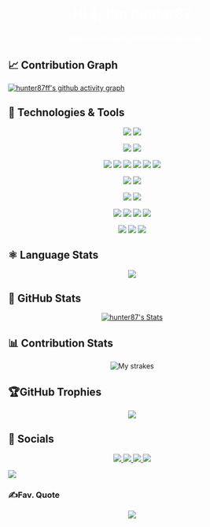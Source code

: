 <h1 style="color:#fff; text-decoration:none;" align="center">Hi 👋, I'm hunter87</h1>
<h3 style="color:#fff; text-decoration:none;" align="center">A passionate programmer from India</h3>

## &#x1f4c8; Contribution Graph

[![hunter87ff's github activity graph](https://github-readme-activity-graph.vercel.app/graph?username=hunter87ff&custom_title=My%20Contributions&hide_border=true&theme=react-dark)](https://github.com/hunter87ff/github-readme-activity-graph)


## 🔧 Technologies & Tools

<p align="center">
  <img src="https://img.shields.io/badge/OS-Windows-informational?style=flat&logo=windows&logoColor=white&color=61D9FA&labelColor=20232A"/>
  <img src="https://img.shields.io/badge/OS-Linux-informational?style=flat&logo=linux&logoColor=white&color=61D9FA&labelColor=20232A"/>
</p>
<p align="center">
  <img src="https://img.shields.io/badge/Editor-VS_Code-informational?style=flat&logo=visual-studio-code&logoColor=white&color=61D9FA&labelColor=20232A"/>
  <img src="https://img.shields.io/badge/Editor-Sublime_Text-informational?style=flat&logo=sublime-text&logoColor=white&color=61D9FA&labelColor=20232A"/>
</p>
<p align="center">
  <img src="https://img.shields.io/badge/Code-JavaScript-informational?style=flat&logo=javascript&logoColor=white&color=61D9FA&labelColor=20232A"/>
  <img src="https://img.shields.io/badge/Code-CSS-informational?style=flat&logo=css&logoColor=white&color=61D9FA&labelColor=20232A"/>
  <img src="https://img.shields.io/badge/Code-HTML-informational?style=flat&logo=html&logoColor=white&color=61D9FA&labelColor=20232A"/>
  <img src="https://img.shields.io/badge/Code-Python-informational?style=flat&logo=python&logoColor=white&color=61D9FA&labelColor=20232A"/>
  <img src="https://img.shields.io/badge/Code-C-informational?style=flat&logo=c&logoColor=white&color=61D9FA&labelColor=20232A"/>
<!--
  <img src="https://img.shields.io/badge/Code-React-informational?style=flat&logo=react&logoColor=white&color=61D9FA&labelColor=20232A"/>
  <img src="https://img.shields.io/badge/Code-Express-informational?style=flat&logo=express&logoColor=white&color=61D9FA&labelColor=20232A"/> 
  <img src="https://img.shields.io/badge/Code-Electron-informational?style=flat&logo=electron&logoColor=white&color=61D9FA&labelColor=20232A"/>
  -->
  <img src="https://img.shields.io/badge/Code-Node-informational?style=flat&logo=node.js&logoColor=white&color=61D9FA&labelColor=20232A"/>
  
</p>
<p align="center">
  <img src="https://img.shields.io/badge/Shell-Powershell-informational?style=flat&logo=powershell&logoColor=white&color=61D9FA&labelColor=20232A"/>
  <img src="https://img.shields.io/badge/Shell-Bash-informational?style=flat&logo=gnu-bash&logoColor=white&color=61D9FA&labelColor=20232A"/>
</p>  
<p align="center">
  <img src="https://img.shields.io/badge/Database-MongoDB-informational?style=flat&logo=mongodb&logoColor=white&color=61D9FA&labelColor=20232A"/>
  <img src="https://img.shields.io/badge/Database-Sqlite-informational?style=flat&logo=sqlite&logoColor=white&color=61D9FA&labelColor=20232A"/>
</p>
<p align="center">
  <img src="https://img.shields.io/badge/Tools-Postman-informational?style=flat&logo=postman&logoColor=white&color=61D9FA&labelColor=20232A"/>
  <!--<img src="https://img.shields.io/badge/Tools-Yarn-informational?style=flat&logo=yarn&logoColor=white&color=61D9FA&labelColor=20232A"/>-->
<img src="https://img.shields.io/badge/Tools-Docker-informational?style=flat&logo=docker&logoColor=white&color=61D9FA&labelColor=20232A"/>
  <img src="https://img.shields.io/badge/Tools-Chrome-informational?style=flat&logo=chrome&logoColor=white&color=61D9FA&labelColor=20232A"/>
  <img src="https://img.shields.io/badge/Tools-Git-informational?style=flat&logo=git&logoColor=white&color=61D9FA&labelColor=20232A"/>
</p>
<p align="center">
  <img src="https://img.shields.io/badge/Cloud-Azure-informational?style=flat&logo=microsoft-azure&logoColor=white&color=61D9FA&labelColor=20232A"/>
  <img src="https://img.shields.io/badge/Cloud-Vercel-informational?style=flat&logo=vercel&logoColor=white&color=61D9FA&labelColor=20232A"/>
  <img src="https://img.shields.io/badge/Cloud-Heroku-informational?style=flat&logo=heroku&logoColor=white&color=61D9FA&labelColor=20232A"/>
</p>

## &#x269B; Language Stats

<p align="center">
  <a align="center" href="https://github.com/hunter87ff">
    <img align="center" src="https://github-readme-stats.vercel.app/api/top-langs/?username=hunter87ff&theme=react&hide_border=true" />
  </a>
</p>

## &#x1F680; GitHub Stats

<p align="center">
  <a align="center" href="https://github.com/hunter87ff">
    <img align="center" src="https://github-readme-stats.vercel.app/api?username=hunter87ff&show_icons=true&line_height=27&count_private=true&theme=react&hide_border=true" alt="hunter87's Stats" />
  </a>
 </p>

## &#128202; Contribution Stats

<p align="center">
  <img alt="My strakes" src="https://github-readme-streak-stats.herokuapp.com?user=hunter87ff&theme=react&hide_border=true"/>
</p>


## 🏆GitHub Trophies

<div align="center">  
  
![](https://github-trophies.vercel.app/?username=hunter87ff&theme=highcontrast&no-frame=false&no-bg=false&margin-w=4)
</div>

## 📱 Socials
<p align="center">
	<a href="https://instagram.com/im_hunter87">
		<img src="https://img.shields.io/badge/Instagram-informational?style=social&logo=instagram"/>
	</a>
  <a href="https://youtube.com/@hunter_87">
		<img src="https://img.shields.io/badge/Youtube-informational?style=social&logo=youtube"/>
	</a>
	<a href="https://linkedin.com/in/hunter87/">
		<img src="https://img.shields.io/badge/Linked_In-informational?style=social&logo=linkedin"/>
	</a>
	<a href="https://www.github.com/hunter87ff/">
		<img src="https://img.shields.io/badge/Github-informational?style=social&logo=github"/>
	</a>
</p>

<p align="left"> <img src="https://komarev.com/ghpvc/?username=hunter87ff&label=Profile%20views&color=0e75b6&style=flat"hunter87ff" /> </p>

### ✍️Fav. Quote

<div align="center">  
  
![](https://quotes-github-readme.vercel.app/api?type=horizontal&theme=dark)
<!--
---
[![](https://visitcount.itsvg.in/api?id=hunter87ff&icon=0&color=0)](https://visitcount.itsvg.in)

  ## 💰You can help us by Donating
  [![Patreon](https://img.shields.io/badge/Paytm-0000FF?style=for-the-badge&logo=paytm&logoColor=white)](https://patreon.com/sprucebot) -->
</div>

